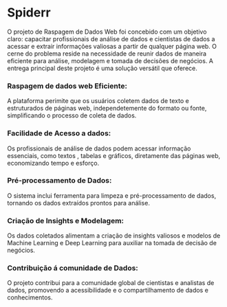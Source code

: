 # Spiderr
O projeto de Raspagem de Dados Web foi concebido com um objetivo claro: capacitar profissionais de análise de dados e cientistas de dados a acessar e extrair informações valiosas a partir de qualquer página web. O cerne do problema reside na necessidade de reunir dados de maneira eficiente para análise, modelagem e tomada de decisões de negócios. A entrega principal deste projeto é uma solução versátil que oferece.

### Raspagem de dados web Eficiente: 
A plataforma perimite que os usuários coletem dados de texto e estruturados de páginas web, independetemente do formato ou fonte, simplificando o processo de coleta de dados. 

### Facilidade de Acesso a dados: 
Os profissionais de análise de dados podem acessar informação essenciais, como textos , tabelas e gráficos, diretamente das páginas web, economizando tempo e esforço.

### Pré-processamento de Dados: 
O sistema inclui ferramenta para limpeza e pré-processamento de dados, tornando os dados extraídos prontos para análise.

### Criação de Insights e Modelagem: 
Os dados coletados alimentam a criação de insights valiosos e modelos de Machine Learning e Deep Learning para auxiliar na tomada de decisão de negócios.

### Contribuição á comunidade de Dados: 
O projeto contribui para a comunidade global de cientistas e analistas de dados, promovendo a acessibilidade e o compartilhamento de dados e conhecimentos.


